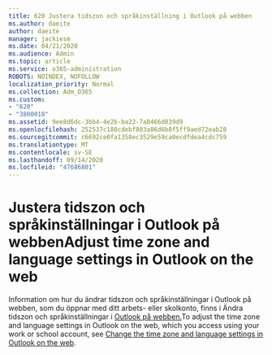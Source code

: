 ```yaml
---
title: 620 Justera tidszon och språkinställning i Outlook på webben
ms.author: daeite
author: daeite
manager: jackiesm
ms.date: 04/21/2020
ms.audience: Admin
ms.topic: article
ms.service: o365-administration
ROBOTS: NOINDEX, NOFOLLOW
localization_priority: Normal
ms.collection: Adm_O365
ms.custom:
- "620"
- "3800018"
ms.assetid: 9ee8d6dc-3bb4-4e2b-ba22-7a8466d039d9
ms.openlocfilehash: 252537c180cdebf803a86d6b8f5ff9aed72eab28
ms.sourcegitcommit: c6692ce0fa1358ec3529e59ca0ecdfdea4cdc759
ms.translationtype: MT
ms.contentlocale: sv-SE
ms.lasthandoff: 09/14/2020
ms.locfileid: "47686801"
---
```

# <a name="adjust-time-zone-and-language-settings-in-outlook-on-the-web"></a><span data-ttu-id="1311f-102">Justera tidszon och språkinställningar i Outlook på webben</span><span class="sxs-lookup"><span data-stu-id="1311f-102">Adjust time zone and language settings in Outlook on the web</span></span>

<span data-ttu-id="1311f-103">Information om hur du ändrar tidszon och språkinställningar i Outlook på webben, som du öppnar med ditt arbets- eller skolkonto, finns i Ändra tidszon och språkinställningar i [Outlook på webben.](https://support.office.com/article/65239869-12e7-4a9d-bca1-76b0ad7ce273d)</span><span class="sxs-lookup"><span data-stu-id="1311f-103">To adjust the time zone and language settings in Outlook on the web, which you access using your work or school account, see [Change the time zone and language settings in Outlook on the web](https://support.office.com/article/65239869-12e7-4a9d-bca1-76b0ad7ce273d).</span></span>
  